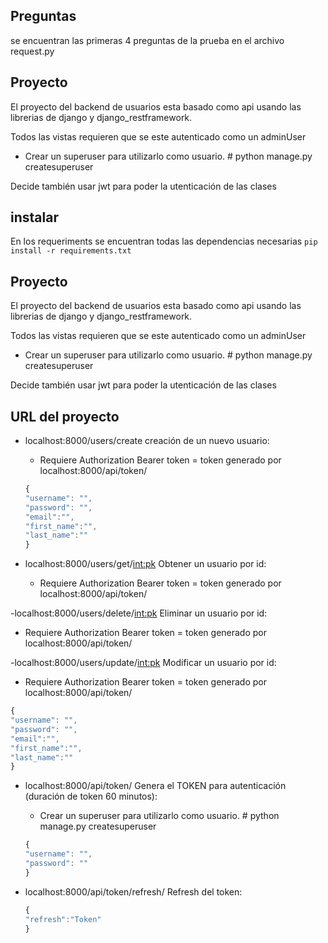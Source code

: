 ## Preguntas

se encuentran las primeras 4 preguntas de la prueba en el archivo request.py

## Proyecto

El proyecto del backend de usuarios esta basado como api usando las librerias de django y django_restframework.

Todos las vistas requieren que se este autenticado como un adminUser

- Crear un superuser para utilizarlo como usuario. # python manage.py createsuperuser

Decide también usar jwt para poder la utenticación de las clases

## instalar

En los requeriments se encuentran todas las dependencias necesarias
`pip install -r requirements.txt`

## Proyecto

El proyecto del backend de usuarios esta basado como api usando las librerias de django y django_restframework.

Todos las vistas requieren que se este autenticado como un adminUser

- Crear un superuser para utilizarlo como usuario. # python manage.py createsuperuser

Decide también usar jwt para poder la utenticación de las clases

## URL del proyecto

- localhost:8000/users/create creación de un nuevo usuario:

  - Requiere Authorization Bearer token = token generado por localhost:8000/api/token/

  ```javascript
  {
  "username": "",
  "password": "",
  "email":"",
  "first_name":"",
  "last_name":""
  }
  ```

- localhost:8000/users/get/<int:pk> Obtener un usuario por id:
  - Requiere Authorization Bearer token = token generado por localhost:8000/api/token/

-localhost:8000/users/delete/<int:pk> Eliminar un usuario por id:

- Requiere Authorization Bearer token = token generado por localhost:8000/api/token/

-localhost:8000/users/update/<int:pk> Modificar un usuario por id:

- Requiere Authorization Bearer token = token generado por localhost:8000/api/token/

```javascript
{
"username": "",
"password": "",
"email":"",
"first_name":"",
"last_name":""
}
```

- localhost:8000/api/token/ Genera el TOKEN para autenticación (duración de token 60 minutos):

  - Crear un superuser para utilizarlo como usuario. # python manage.py createsuperuser

  ```javascript
  {
  "username": "",
  "password": ""
  }
  ```

- localhost:8000/api/token/refresh/ Refresh del token:
  ```javascript
  {
  "refresh":"Token"
  }
  ```
